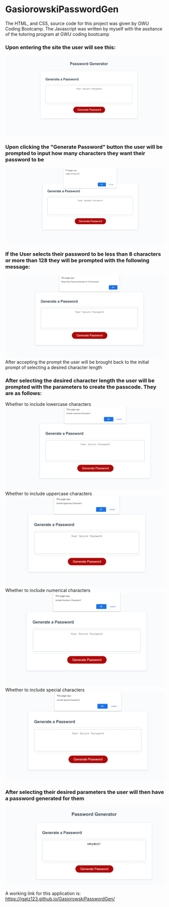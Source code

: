 # GasiorowskiPasswordGen
The HTML, and CSS, source code for this project was given by GWU Coding Bootcamp. The Javascript was written by myself with the assitance of the tutoring program at GWU coding bootcamp
### Upon entering the site the user will see this:
![](./Assets/rmeimg/PassGenstart.png)
### Upon clicking the "Generate Password" button the user will be prompted to input how many characters they want their password to be
![](./Assets/rmeimg/PassGenP1.png)
### If the User selects their password to be less than 8 characters or more than 128 they will be prompted with the following message:
![](./Assets/rmeimg/PassGenP2.png)
After accepting the prompt the user will be brought back to the initial prompt of selecting a desired character length
### After selecting the desired character length the user will be prompted with the parameters to create the passcode. They are as follows:
Whether to include lowercase characters
![](./Assets/rmeimg/PassGenP3.png)
Whether to include uppercase characters
![](./Assets/rmeimg/PassGenP4.png)
Whether to include numerical characters
![](./Assets/rmeimg/PassGenP5.png)
Whether to include special characters
![](./Assets/rmeimg/PassGenP6.png)
### After selecting their desired parameters the user will then have a password generated for them
![](./Assets/rmeimg/PassGenDone.png)

A working link for this application is: https://jgatz123.github.io/GasiorowskiPasswordGen/
